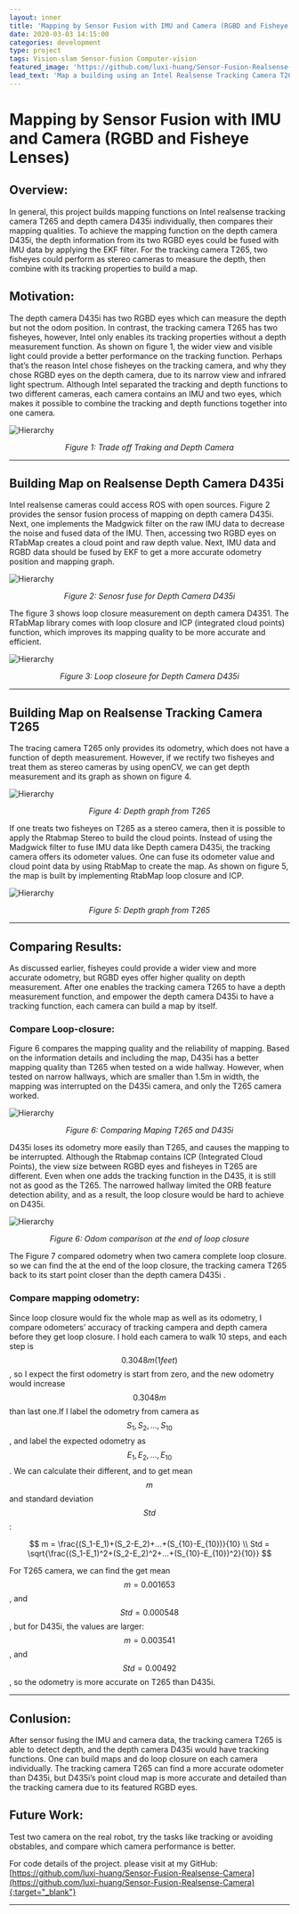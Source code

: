 ```yaml
---
layout: inner
title: 'Mapping by Sensor Fusion with IMU and Camera (RGBD and Fisheye Lenses)'
date: 2020-03-03 14:15:00
categories: development
type: project
tags: Vision-slam Sensor-fusion Computer-vision
featured_image: 'https://github.com/luxi-huang/Sensor-Fusion-Realsense-Camera/blob/master/img/ezgif.com-crop.gif?raw=true'
lead_text: 'Map a building using an Intel Realsense Tracking Camera T265 and RGBD Camera D435i and compare the results.'
---
```



<!-- https://github.com/luxi-huang/Sensor-Fusion-Realsense-Camera/blob/master/img/mapping.png?raw=true' -->

# Mapping by Sensor Fusion with IMU and Camera (RGBD and Fisheye Lenses)


## Overview:
<!-- This is my MSc Thesis / University of Edinburgh[^1][^2]. Here is a short video: -->

In general, this project builds mapping functions on Intel realsense tracking camera T265 and depth camera D435i individually, then compares their mapping qualities. To achieve the mapping function on the depth camera D435i, the depth information from its two RGBD eyes could be fused with IMU data by applying the EKF filter. For the tracking camera T265, two fisheyes could perform as stereo cameras to measure the depth, then combine with its tracking properties to build a map.



## Motivation:

The depth camera D435i has two RGBD eyes which can measure the depth but not the odom position. In contrast, the tracking camera T265 has two fisheyes, however, Intel only enables its tracking properties without a depth measurement function. As shown on figure 1, the wider view and visible light could provide a better performance on the tracking function. Perhaps that’s the reason Intel chose fisheyes on the tracking camera, and why they chose RGBD eyes on the depth camera, due to its narrow view and infrared light spectrum. Although Intel separated the tracking and depth functions to two different cameras, each camera contains an IMU and two eyes, which makes it possible to combine the tracking and depth functions together into one camera.

![Hierarchy](https://github.com/luxi-huang/portfolio/blob/master/img/posts/sensor_fusion/comparing_map_traking.png?raw=true)*<center>Figure 1: Trade off Traking and Depth Camera</center>*

---

## Building Map on Realsense Depth Camera D435i

Intel realsense cameras could access ROS with open sources. Figure 2 provides the sensor fusion process of mapping on depth camera D435i. Next, one implements the Madgwick filter on the raw IMU data to decrease the noise and fused data of the IMU. Then, accessing two RGBD eyes on RTabMap creates a cloud point and raw depth value. Next, IMU data and RGBD data should be fused by EKF to get a more accurate odometry position and mapping graph.

![Hierarchy](https://github.com/luxi-huang/portfolio/blob/master/img/posts/sensor_fusion/Sensor_fusion_D435i.png?raw=true)*<center>Figure 2: Senosr fuse for Depth Camera D435i</center>*

The figure 3 shows loop closure measurement on depth camera D4351. The RTabMap library comes with loop closure and ICP (integrated cloud points) function, which improves its mapping quality to be more accurate and efficient.


![Hierarchy](https://github.com/luxi-huang/portfolio/blob/master/img/posts/sensor_fusion/ezgif.com-gif-maker-1.gif?raw=true)*<center>Figure 3: Loop closeure for Depth Camera D435i</center>*



<!-- <iframe width="560" height="315" src="https://www.youtube.com/embed/FVJkvy9j-2g" frameborder="0" allow="accelerometer; autoplay; encrypted-media; gyroscope; picture-in-picture" allowfullscreen></iframe> -->

---
## Building Map on Realsense Tracking Camera T265

The tracing camera T265 only provides its odometry, which does not have a function of depth measurement. However, if we rectify two fisheyes and treat them as stereo cameras by using openCV, we can get depth measurement and its graph as shown on figure 4.


![Hierarchy](https://github.com/luxi-huang/portfolio/blob/master/img/posts/sensor_fusion/depth.png?raw=true)*<center>Figure 4: Depth graph from T265</center>*


If one treats two fisheyes on T265 as a stereo camera, then it is possible to apply the Rtabmap Stereo to build the cloud points. Instead of using the Madgwick filter to fuse IMU data like Depth camera D435i, the tracking camera offers its odometer values. One can fuse its odometer value and cloud point data by using RtabMap to create the map. As shown on figure 5, the map is built by implementing RtabMap loop closure and ICP.


![Hierarchy](https://github.com/luxi-huang/portfolio/blob/master/img/posts/sensor_fusion/T265.png?raw=true)*<center>Figure 5: Depth graph from T265</center>*

---
## Comparing Results:

As discussed earlier, fisheyes could provide a wider view and more accurate odometry, but RGBD eyes offer higher quality on depth measurement. After one enables the tracking camera T265 to have a depth measurement function, and empower the depth camera D435i to have a tracking function, each camera can build a map by itself.


### Compare Loop-closure:

Figure 6 compares the mapping quality and the reliability of mapping. Based on the information details and including the map, D435i has a better mapping quality than T265 when tested on a wide hallway. However, when tested on narrow hallways, which are smaller than 1.5m in width, the mapping was interrupted on the D435i camera, and only the T265 camera worked.

![Hierarchy](https://github.com/luxi-huang/portfolio/blob/master/img/posts/sensor_fusion/Mapping_camperision.png?raw=true)*<center>Figure 6: Comparing Maping T265 and D435i</center>*

D435i loses its odometry more easily than T265, and causes the mapping to be interrupted. Although the Rtabmap contains ICP (Integrated Cloud Points), the view size between RGBD eyes and fisheyes in T265 are different. Even when one adds the tracking function in the D435, it is still not as good as the T265. The narrowed hallway limited the ORB feature detection ability, and as a result, the loop closure would be hard to achieve on D435i.  

![Hierarchy](https://github.com/luxi-huang/portfolio/blob/master/img/posts/sensor_fusion/distance_compare.png?raw=true)*<center>Figure 6: Odom comparison at the end of loop closure </center>*

The Figure 7 compared  odometry when two camera complete loop closure. so we can find the at the end of the loop closure, the tracking camera T265 back to its start point closer than the depth camera D435i .  


### Compare mapping odometry:
Since loop closure would fix the whole map as well as its odometry, I compare odometers’ accuracy of tracking campera and depth camera before they get loop closure. I hold each camera to walk 10 steps, and each step is $$ 0.3048 m (1 feet) $$, so I expect the first odometry is start from zero, and the new odometry would increase $$ 0.3048 m $$ than last one.If I label the odometry from camera as $$S_1,S_2,...,S_{10}$$, and label the expected odometry as $$ E_1,E_2,...,E_{10}$$. We can calculate their different, and to get mean $$m$$ and standard deviation $$Std$$:

$$
m = \frac{(S_1-E_1)+(S_2-E_2)+...+(S_{10}-E_{10})}{10}
\\
Std = \sqrt{\frac{(S_1-E_1)^2+(S_2-E_2)^2+...+(S_{10}-E_{10})^2}{10}}
$$

For T265 camera, we can find the get mean $$m = 0.001653$$, and  $$Std = 0.000548$$, but for D435i, the values are larger:  $$m = 0.003541$$, and  $$Std = 0.00492$$, so the odometry is more accurate on T265 than D435i.

---
## Conlusion:
After sensor fusing the IMU and camera data, the tracking camera T265 is able to detect depth, and the depth camera D435i would have tracking functions. One can build maps and do loop closure on each camera individually. The tracking camera T265 can find a more accurate odometer than D435i, but D435i’s point cloud map is more accurate and detailed than the tracking camera due to its featured RGBD eyes.

## Future Work:
Test two camera on the real robot, try the tasks like tracking or avoiding obstables, and compare which camera performance is better.


For code details of the project. please visit at my GitHub: [https://github.com/luxi-huang/Sensor-Fusion-Realsense-Camera](https://github.com/luxi-huang/Sensor-Fusion-Realsense-Camera){:target="_blank"}

---

[^1]: Currently working on this project, I will keep updating this post based on the progress of the thesis.
[^2]: The cover picture is taken from [the repo of the project](<https://arxiv.org/pdf/1710.09767.pdf>){:target="_blank"}
